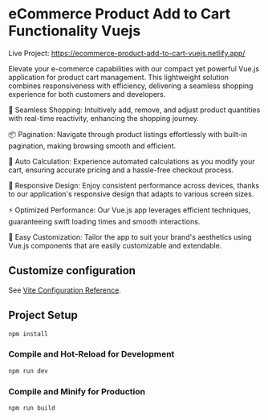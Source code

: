# eCommerce Product Add to Cart Functionality Vuejs

Live Project: https://ecommerce-product-add-to-cart-vuejs.netlify.app/

Elevate your e-commerce capabilities with our compact yet powerful Vue.js application for product cart management. This lightweight solution combines responsiveness with efficiency, delivering a seamless shopping experience for both customers and developers.

🛒 Seamless Shopping: Intuitively add, remove, and adjust product quantities with real-time reactivity, enhancing the shopping journey.

📦 Pagination: Navigate through product listings effortlessly with built-in pagination, making browsing smooth and efficient.

🔄 Auto Calculation: Experience automated calculations as you modify your cart, ensuring accurate pricing and a hassle-free checkout process.

🎨 Responsive Design: Enjoy consistent performance across devices, thanks to our application's responsive design that adapts to various screen sizes.

⚡ Optimized Performance: Our Vue.js app leverages efficient techniques, guaranteeing swift loading times and smooth interactions.

🔧 Easy Customization: Tailor the app to suit your brand's aesthetics using Vue.js components that are easily customizable and extendable.

## Customize configuration

See [Vite Configuration Reference](https://vitejs.dev/config/).

## Project Setup

```sh
npm install
```

### Compile and Hot-Reload for Development

```sh
npm run dev
```

### Compile and Minify for Production

```sh
npm run build
```
